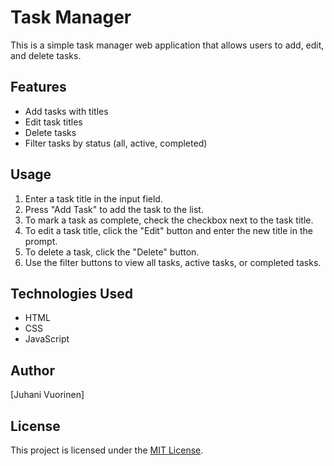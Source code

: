 # Task Manager

This is a simple task manager web application that allows users to add, edit, and delete tasks.

## Features

- Add tasks with titles
- Edit task titles
- Delete tasks
- Filter tasks by status (all, active, completed)

## Usage

1. Enter a task title in the input field.
2. Press "Add Task" to add the task to the list.
3. To mark a task as complete, check the checkbox next to the task title.
4. To edit a task title, click the "Edit" button and enter the new title in the prompt.
5. To delete a task, click the "Delete" button.
6. Use the filter buttons to view all tasks, active tasks, or completed tasks.

## Technologies Used

- HTML
- CSS
- JavaScript

## Author

[Juhani Vuorinen]

## License

This project is licensed under the [MIT License](LICENSE).
